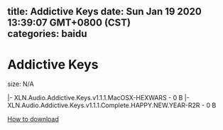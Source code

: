 
title: Addictive Keys
date: Sun Jan 19 2020 13:39:07 GMT+0800 (CST)    
categories: baidu
---

# Addictive Keys
size: N/A
 
 
|- XLN.Audio.Addictive.Keys.v1.1.1.MacOSX-HEXWARS - 0 B
|- XLN.Audio.Addictive.Keys.v1.1.1.Complete.HAPPY.NEW.YEAR-R2R - 0 B

[How to download](https://bpcam.bemobtrk.com/go/2ceec3aa-1ca2-46d6-b9ff-aaa5c184517c?jno=4388)
